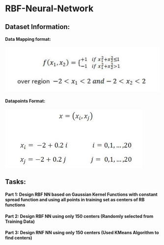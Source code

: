 # RBF-Neural-Network

## Dataset Information:

#### Data Mapping format:
![Datamapping](readmeimages/Data_Mapping_Formula.JPG)

#### Datapoints Format:
![Dataformat](readmeimages/Sample_Datapoint_Format.JPG)

## Tasks:
#### Part 1: Design RBF NN based on Gaussian Kernel Functions with constant spread function and using all points in training set as centers of RB functions

#### Part 2: Design RBF NN using only 150 centers (Randomly selected from Training Data)

#### Part 3: Design RNF NN using only 150 centers (Used KMeans Algorithm to find centers)
